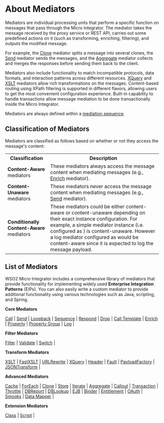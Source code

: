 # About Mediators

Mediators are individual processing units that perform a specific function on messages that pass through the Micro Integrator. The mediator takes the message received by the proxy service or REST API, carries out some predefined actions on it (such as transforming, enriching, filtering), and outputs the modified message. 

For example, the [Clone]({{base_path}}/reference/mediators/clone-mediator) mediator splits a message into several clones, the [Send]({{base_path}}/reference/mediators/send-mediator) mediator sends the messages, and the [Aggregate]({{base_path}}/reference/mediators/aggregate-mediator) mediator collects and merges the responses before sending them back to the client. 

Mediators also include functionality to match incompatible protocols, data formats, and interaction patterns across different resources. [XQuery]({{base_path}}/reference/mediators/xquery-mediator) and [XSLT]({{base_path}}/reference/mediators/xslt-mediator) mediators allow rich transformations on the messages. Content-based routing using XPath filtering is supported in different flavors, allowing users to get the most convenient configuration experience. Built-in capability to handle transactions allow message mediation to be done transactionally inside the Micro Integrator.

Mediators are always defined within a [mediation sequence]({{base_path}}/reference/synapse-properties/mediation-sequences).

## Classification of Mediators

Mediators are classified as follows based on whether or not they access the message's content: 

<table>
  <col width="140">
  <tr>
    <th>Classification</th>
    <th>Description</th>
  </tr>
  <tr>
    <td><b>Content-Aware</b> mediators</td>
    <td>
      These mediators always access the message content when mediating messages (e.g., <a href="{{base_path}}/reference/mediators/enrich-mediator">Enrich</a> mediator).
    </td>
  </tr>
  <tr>
    <td><b>Content-Unaware</b> mediators</td>
    <td>
      These mediators never access the message content when mediating messages (e.g., <a href="{{base_path}}/reference/mediators/send-mediator">Send</a> mediator).
    </td>
  </tr>
  <tr>
    <td><b>Conditionally Content-Aware</b> mediators</td>
    <td>
      These mediators could be either content-aware or content-unaware depending on their exact instance configuration. For example, a simple <a href="{{base_path}}/reference/mediators/log-Mediator"></a> mediator instance (i.e. configured as <log/>) is content-unaware. However a log mediator configured as <log level=”full”/> would be content-aware since it is expected to log the message payload.
    </td>
  </tr>
</table>

## List of Mediators

WSO2 Micro Integrator includes a comprehensive library of mediators that provide functionality for implementing widely used **Enterprise Integration Patterns** (EIPs). You can also easily write a custom mediator to provide additional functionality using various technologies such as Java, scripting, and Spring.

**Core Mediators**

[Call]({{base_path}}/reference/mediators/call-mediator) | [Send]({{base_path}}/reference/mediators/send-mediator) | [Loopback]({{base_path}}/reference/mediators/loopback-mediator) | [Sequence]({{base_path}}/reference/mediators/sequence-mediator) | [Respond]({{base_path}}/reference/mediators/respond-mediator) | [Drop]({{base_path}}/reference/mediators/drop-mediator) | [Call Template]({{base_path}}/reference/mediators/call-template-mediator) | [Enrich]({{base_path}}/reference/mediators/enrich-mediator) | [Property]({{base_path}}/reference/mediators/property-mediator) | [Property Group]({{base_path}}/reference/mediators/property-group-mediator) | [Log]({{base_path}}/reference/mediators/log-mediator) | 

**Filter Mediators**

[Filter]({{base_path}}/reference/mediators/filter-mediator) | [Validate]({{base_path}}/reference/mediators/validate-mediator) | [Switch]({{base_path}}/reference/mediators/switch-mediator) | 

**Transform Mediators**

[XSLT]({{base_path}}/reference/mediators/xslt-mediator) | [FastXSLT]({{base_path}}/reference/mediators/fastxslt-mediator) | [URLRewrite]({{base_path}}/reference/mediators/urlrewrite-mediator) | [XQuery]({{base_path}}/reference/mediators/xquery-mediator) | [Header]({{base_path}}/reference/mediators/header-mediator) | [Fault]({{base_path}}/reference/mediators/fault-mediator) | [PayloadFactory]({{base_path}}/reference/mediators/payloadfactory-mediator) | [JSONTransform]({{base_path}}/reference/mediators/json-transform-mediator) |

**Advanced Mediators**

[Cache]({{base_path}}/reference/mediators/cache-mediator) | [ForEach]({{base_path}}/reference/mediators/foreach-mediator) | [Clone]({{base_path}}/reference/mediators/clone-mediator) | [Store]({{base_path}}/reference/mediators/store-mediator) | [Iterate]({{base_path}}/reference/mediators/iterate-mediator) | [Aggregate]({{base_path}}/reference/mediators/aggregate-mediator) | [Callout]({{base_path}}/reference/mediators/callout-mediator) | [Transaction]({{base_path}}/reference/mediators/transaction-mediator) | [Throttle]({{base_path}}/reference/mediators/throttle-mediator) | [DBReport]({{base_path}}/reference/mediators/db-report-mediator) | [DBLookup]({{base_path}}/reference/mediators/dblookup-mediator) | [EJB]({{base_path}}/reference/mediators/ejb-mediator) | [Binder]({{base_path}}/reference/mediators/builder-mediator) | [Entitlement]({{base_path}}/reference/mediators/call-mediator) | [OAuth]({{base_path}}/reference/mediators/call-mediator) | [Smooks]({{base_path}}/reference/mediators/smooks-mediator) | [Data Mapper]({{base_path}}/reference/mediators/data-mapper-mediator) | 

**Extension Mediators**

[Class]({{base_path}}/reference/mediators/class-mediator) | [Script]({{base_path}}/reference/mediators/script-mediator) |
